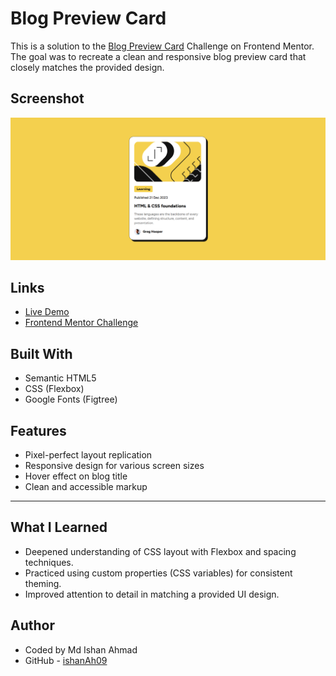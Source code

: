 # Blog Preview Card

This is a solution to the [Blog Preview Card](https://www.frontendmentor.io/challenges/blog-preview-card-ckPaj01IcS) Challenge on Frontend Mentor. The goal was to recreate a clean and responsive blog preview card that closely matches the provided design.

## Screenshot

![  Blog Preview Screenshot](./Screenshot%202025-06-03%20192512.png)

## Links

- [Live Demo](https://blogpreviewcard-puce.vercel.app/)
- [Frontend Mentor Challenge](https://www.frontendmentor.io/challenges/blog-preview-card-ckPaj01IcS)

## Built With

- Semantic HTML5
- CSS (Flexbox)
- Google Fonts (Figtree)

## Features

- Pixel-perfect layout replication
- Responsive design for various screen sizes
- Hover effect on blog title
- Clean and accessible markup



---

## What I Learned

- Deepened understanding of CSS layout with Flexbox and spacing techniques.
- Practiced using custom properties (CSS variables) for consistent theming.
- Improved attention to detail in matching a provided UI design.


## Author
- Coded by Md Ishan Ahmad
- GitHub - [ishanAh09](https://github.com/ishanah09)
